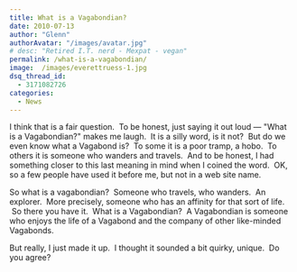 ```yaml
---
title: What is a Vagabondian?
date: 2010-07-13
author: "Glenn"
authorAvatar: "/images/avatar.jpg"
# desc: "Retired I.T. nerd - Mexpat - vegan"
permalink: /what-is-a-vagabondian/
image:  /images/everettruess-1.jpg
dsq_thread_id:
  - 3171082726
categories:
  - News
---
```

I think that is a fair question.  To be honest, just saying it out loud &#8212; "What is a Vagabondian?" makes me laugh.  It is a silly word, is it not?  But do we even know what a Vagabond is?  To some it is a poor tramp, a hobo.  To others it is someone who wanders and travels.  And to be honest, I had something closer to this last meaning in mind when I coined the word.  OK, so a few people have used it before me, but not in a web site name. 

So what is a vagabondian?  Someone who travels, who wanders.  An explorer.  More precisely, someone who has an affinity for that sort of life.  So there you have it.  What is a Vagabondian?  A Vagabondian is someone who enjoys the life of a Vagabond and the company of other like-minded Vagabonds.

But really, I just made it up.  I thought it sounded a bit quirky, unique.  Do you agree?
